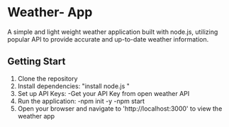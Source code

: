 # Weather- App
A simple and light weight weather application built with node.js, utilizing popular API to provide accurate and up-to-date weather information.

## Getting Start
 1. Clone the repository
 2. Install dependencies:  "install node.js "
 3. Set up API Keys:
     -Get your API Key from open weather API
 4. Run the application:
     -npm init -y
     -npm start
 5. Open your browser and navigate to 'http://localhost:3000'  to view the weather app
